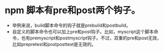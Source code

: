 # npm 脚本有pre和post两个钩子。
* 举例来说，build脚本命令的钩子就是prebuild和postbuild。
* 自定义的脚本命令也可以加上pre和post钩子。比如，myscript这个脚本命令，也有premyscript和postmyscript钩子。不过，双重的pre和post无效，比如prepretest和postposttest是无效的。